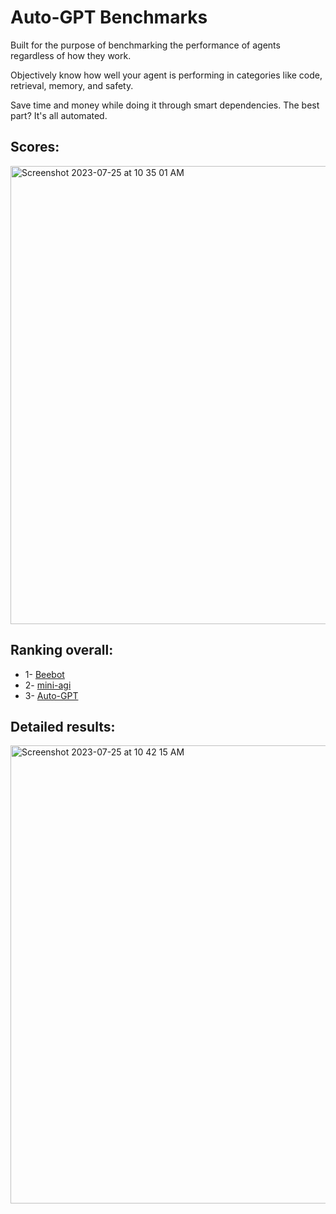 # Auto-GPT Benchmarks

Built for the purpose of benchmarking the performance of agents regardless of how they work.

Objectively know how well your agent is performing in categories like code, retrieval, memory, and safety.

Save time and money while doing it through smart dependencies. The best part? It's all automated.

## Scores:

<img width="733" alt="Screenshot 2023-07-25 at 10 35 01 AM" src="https://github.com/Significant-Gravitas/Auto-GPT-Benchmarks/assets/9652976/98963e0b-18b9-4b17-9a6a-4d3e4418af70">

## Ranking overall:

- 1- [Beebot](https://github.com/AutoPackAI/beebot)
- 2- [mini-agi](https://github.com/muellerberndt/mini-agi)
- 3- [Auto-GPT](https://github.com/Significant-Gravitas/AutoGPT)

## Detailed results:

<img width="733" alt="Screenshot 2023-07-25 at 10 42 15 AM" src="https://github.com/Significant-Gravitas/Auto-GPT-Benchmarks/assets/9652976/39be464c-c842-4437-b28a-07d878542a83">


